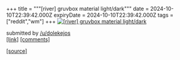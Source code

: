 +++
title = """[river] gruvbox material light/dark"""
date = 2024-10-10T22:39:42.000Z
expiryDate = 2024-10-10T22:39:42.000Z
tags = ["reddit","wm"]
+++
[![[river] gruvbox material light/dark](https://a.thumbs.redditmedia.com/k3CFN4Wg1YxckzMKXZ5N4pfbfm-n_k8w9LpKcklExR8.jpg "[river] gruvbox material light/dark")](https://www.reddit.com/r/unixporn/comments/1g0v9l1/river_gruvbox_material_lightdark/)

submitted by [/u/dolekejos](https://www.reddit.com/user/dolekejos)  
[\[link\]](https://www.reddit.com/gallery/1g0v9l1) [\[comments\]](https://www.reddit.com/r/unixporn/comments/1g0v9l1/river_gruvbox_material_lightdark/)

[[source]](https://www.reddit.com/r/unixporn/comments/1g0v9l1/river_gruvbox_material_lightdark/)
